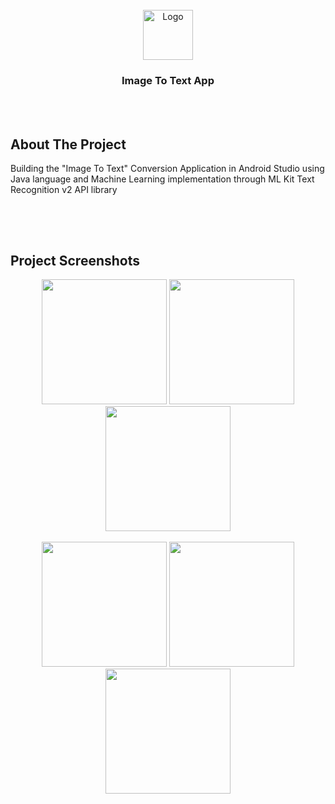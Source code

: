 

<!-- PROJECT LOGO -->
<br />

<div align="center">
  <a href="https://github.com/chivumarius/ImageToTextApp">
    <img src="https://i.imgur.com/xfmiZmd.png" alt="Logo" width="80" height="80">
  </a>

  <h3 align="center">Image To Text App</h3>

</div>

<br />
<br />



<!-- ABOUT THE PROJECT -->
## About The Project

Building the "Image To Text" Conversion Application in Android Studio using Java language and Machine Learning implementation through ML Kit Text Recognition v2 API library
##


<br />
<br />


<!-- ABOUT THE PROJECT -->
## Project Screenshots


<div align="center">  
  <img src="https://i.imgur.com/BTNS2iG.jpg" width="200"> 
  <img src="https://i.imgur.com/S2u5s2Z.jpg" width="200"> 
  <img src="https://i.imgur.com/ypNoeAM.jpg" width="200">
</div>

<br />

<div align="center">
  <img src="https://i.imgur.com/tchxHPr.jpg" width="200"> 
  <img src="https://i.imgur.com/re2ixOL.jpg" width="200"> 
  <img src="https://i.imgur.com/oazuHXH.jpg" width="200"> 
</div>

##
